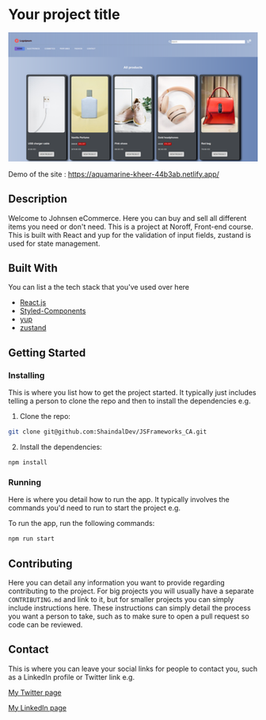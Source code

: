 # Your project title

![image](https://github.com/ShaindalDev/JSFrameworks_CA/blob/1d0d45845240e1c196967219765b7f034e2d1c4c/src/assets/johnsen_ecommerce.png)

Demo of the site : https://aquamarine-kheer-44b3ab.netlify.app/

## Description

Welcome to Johnsen eCommerce. Here you can buy and sell all different items you need or don't need. This is a project at Noroff, Front-end course. 
This is built with React and yup for the validation of input fields, zustand is used for state management.

## Built With

You can list a the tech stack that you've used over here

- [React.js](https://reactjs.org/)
- [Styled-Components](https://styled-components.com/)
- [yup](https://www.npmjs.com/package/yup)
- [zustand](https://github.com/pmndrs/zustand)

## Getting Started

### Installing

This is where you list how to get the project started. It typically just includes telling a person to clone the repo and then to install the dependencies e.g.

1. Clone the repo:

```bash
git clone git@github.com:ShaindalDev/JSFrameworks_CA.git
```

2. Install the dependencies:

```
npm install
```

### Running

Here is where you detail how to run the app. It typically involves the commands you'd need to run to start the project e.g.

To run the app, run the following commands:

```bash
npm run start
```

## Contributing

Here you can detail any information you want to provide regarding contributing to the project. For big projects you will usually have a separate `CONTRIBUTING.md` and link to it, but for smaller projects you can simply include instructions here. These instructions can simply detail the process you want a person to take, such as to make sure to open a pull request so code can be reviewed.

## Contact

This is where you can leave your social links for people to contact you, such as a LinkedIn profile or Twitter link e.g.

[My Twitter page](www.twitter.com)

[My LinkedIn page](https://www.linkedin.com/in/robin-johnsen-04a226159/)


